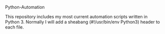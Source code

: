 Python-Automation

This repository includes my most current automation scripts written in Python 3.
Normally I will add a sheabang (#!/usr/bin/env Python3) header to each file.
